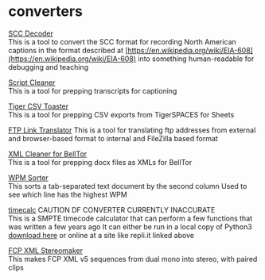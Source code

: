 # converters

[SCC Decoder](https://electron-rotoscope.github.io/converters/scc_decoder.html "Click here for live version")  
This is a tool to convert the SCC format for recording North American captions
in the format described at [https://en.wikipedia.org/wiki/EIA-608](https://en.wikipedia.org/wiki/EIA-608) into something
human-readable for debugging and teaching

[Script Cleaner](https://electron-rotoscope.github.io/converters/script_cleaner.html "Click here for live version")  
This is a tool for prepping transcripts for captioning

[Tiger CSV Toaster](https://electron-rotoscope.github.io/converters/tiger_toaster.html "Click here for live version")  
This is a tool for prepping CSV exports from TigerSPACES for Sheets

[FTP Link Translator](https://electron-rotoscope.github.io/converters/ftp_link_translator.html "Click here for live version")
This is a tool for translating ftp addresses from external and browser-based format to internal and FileZilla based format

[XML Cleaner for BellTor](https://electron-rotoscope.github.io/converters/belltor_xml_cleaner.html "Click here for live version")  
This is a tool for prepping docx files as XMLs for BellTor

[WPM Sorter](https://electron-rotoscope.github.io/converters/wpm_sorter.html "Click here for live version")  
This sorts a tab-separated text document by the second column
Used to see which line has the highest WPM

[timecalc](https://repl.it/@electron_rotosc/timecalcpy3v14 "Click here to run online") CAUTION DF CONVERTER CURRENTLY INACCURATE  
This is a SMPTE timecode calculator that can perform a few functions that was written a few years ago
It can either be run in a local copy of Python3  [download here](https://raw.githubusercontent.com/electron-rotoscope/converters/gh-pages/timecalc_py3_v1_4.py) or online at a site like repli.it linked above

[FCP XML Stereomaker](https://electron-rotoscope.github.io/converters/fcp_xml_stereomaker.html "Click here for live version")  
This makes FCP XML v5 sequences from dual mono into stereo, with paired clips
